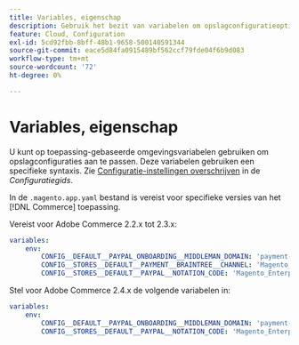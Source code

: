 ```yaml
---
title: Variables, eigenschap
description: Gebruik het bezit van variabelen om opslagconfiguratieopties voor aan te passen [!DNL Commerce] toepassing.
feature: Cloud, Configuration
exl-id: 5cd92fbb-8bff-48b1-9658-500140591344
source-git-commit: eace5d84fa0915489bf562ccf79fde04f6b9d083
workflow-type: tm+mt
source-wordcount: '72'
ht-degree: 0%

---
```


# Variables, eigenschap

U kunt op toepassing-gebaseerde omgevingsvariabelen gebruiken om opslagconfiguraties aan te passen. Deze variabelen gebruiken een specifieke syntaxis. Zie [Configuratie-instellingen overschrijven](https://experienceleague.adobe.com/docs/commerce-operations/configuration-guide/paths/override-config-settings.html) in de _Configuratiegids_.

In de `.magento.app.yaml` bestand is vereist voor specifieke versies van het [!DNL Commerce] toepassing.

Vereist voor Adobe Commerce 2.2.x tot 2.3.x:

```yaml
variables:
    env:
        CONFIG__DEFAULT__PAYPAL_ONBOARDING__MIDDLEMAN_DOMAIN: 'payment-broker.magento.com'
        CONFIG__STORES__DEFAULT__PAYMENT__BRAINTREE__CHANNEL: 'Magento_Enterprise_Cloud_BT'
        CONFIG__STORES__DEFAULT__PAYPAL__NOTATION_CODE: 'Magento_Enterprise_Cloud'
```

Stel voor Adobe Commerce 2.4.x de volgende variabelen in:

```yaml
variables:
    env:
        CONFIG__DEFAULT__PAYPAL_ONBOARDING__MIDDLEMAN_DOMAIN: 'payment-broker.magento.com'
        CONFIG__STORES__DEFAULT__PAYPAL__NOTATION_CODE: 'Magento_Enterprise_Cloud'
```
